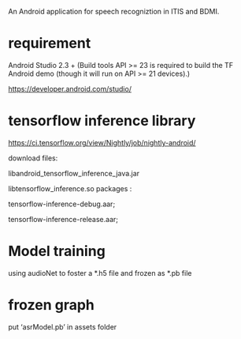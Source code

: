 An Android application for speech recogniztion in ITIS and BDMI. 

# requirement

Android Studio 2.3 + (Build tools API >= 23 is required to build the TF Android
demo (though it will run on API >= 21 devices).)

https://developer.android.com/studio/


# tensorflow inference library

https://ci.tensorflow.org/view/Nightly/job/nightly-android/

download files:

libandroid_tensorflow_inference_java.jar

libtensorflow_inference.so packages :

tensorflow-inference-debug.aar;

tensorflow-inference-release.aar;

# Model  training
using audioNet to foster a *.h5 file and frozen as *.pb file

# frozen graph
put ‘asrModel.pb’ in assets folder



